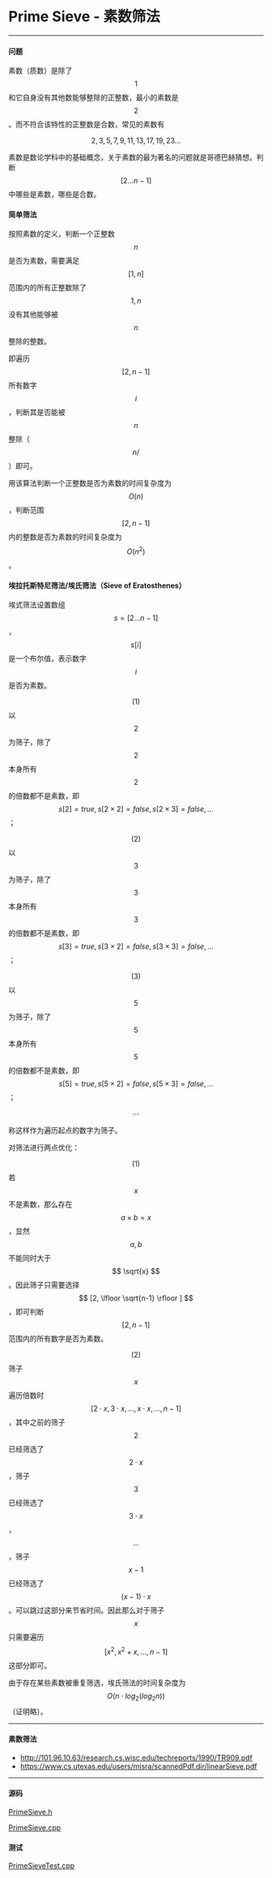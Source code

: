 <script type="text/javascript" src="https://cdnjs.cloudflare.com/ajax/libs/mathjax/2.7.1/MathJax.js?config=TeX-AMS-MML_HTMLorMML"></script>

# Prime Sieve - 素数筛法

--------

#### 问题

素数（质数）是除了$$ 1 $$和它自身没有其他数能够整除的正整数，最小的素数是$$ 2 $$。而不符合该特性的正整数是合数，常见的素数有

$$
2, 3, 5, 7, 9, 11, 13, 17, 19, 23 \dots
$$

素数是数论学科中的基础概念，关于素数的最为著名的问题就是哥德巴赫猜想。判断$$ [2 \dots n-1] $$中哪些是素数，哪些是合数。

#### 简单筛法

按照素数的定义，判断一个正整数$$ n $$是否为素数，需要满足$$ [1, n] $$范围内的所有正整数除了$$ 1, n $$没有其他能够被$$ n $$整除的整数。

即遍历$$ [2, n-1] $$所有数字$$ i $$，判断其是否能被$$ n $$整除（$$ n /% i = 0 $$）即可。

用该算法判断一个正整数是否为素数的时间复杂度为$$ O(n) $$，判断范围$$ [2, n-1] $$内的整数是否为素数的时间复杂度为$$ O(n^2) $$。

#### 埃拉托斯特尼筛法/埃氏筛法（Sieve of Eratosthenes）

埃式筛法设置数组$$ s = [2 \dots n-1] $$，$$ s[i] $$是一个布尔值，表示数字$$ i $$是否为素数。

$$ (1) $$ 以$$ 2 $$为筛子，除了$$ 2 $$本身所有$$ 2 $$的倍数都不是素数，即$$ s[2] = true, s[2 \times 2] = false, s[2 \times 3] = false, \dots $$；

$$ (2) $$ 以$$ 3 $$为筛子，除了$$ 3 $$本身所有$$ 3 $$的倍数都不是素数，即$$ s[3] = true, s[3 \times 2] = false, s[3 \times 3] = false, \dots $$；

$$ (3) $$ 以$$ 5 $$为筛子，除了$$ 5 $$本身所有$$ 5 $$的倍数都不是素数，即$$ s[5] = true, s[5 \times 2] = false, s[5 \times 3] = false, \dots $$；

$$
\cdots
$$

称这样作为遍历起点的数字为筛子。

对筛法进行两点优化：

$$ (1) $$ 若$$ x $$不是素数，那么存在$$ a \times b = x $$，显然$$ a, b $$不能同时大于$$ \sqrt{x} $$。因此筛子只需要选择$$ [2, \lfloor \sqrt{n-1} \rfloor ] $$，即可判断$$ [2, n-1] $$范围内的所有数字是否为素数。

$$ (2) $$ 筛子$$ x $$遍历倍数时$$ [2 \cdot x, 3 \cdot x, \dots, x \cdot x, \dots, n-1] $$，其中之前的筛子$$ 2 $$已经筛选了$$ 2 \cdot x $$，筛子$$ 3 $$已经筛选了$$ 3 \cdot x $$，$$ \dots $$，筛子$$ x - 1 $$已经筛选了$$ (x-1) \cdot x $$。可以跳过这部分来节省时间。因此那么对于筛子$$ x $$只需要遍历$$ [x^2, x^2 + x, \dots, n-1] $$这部分即可。

由于存在某些素数被重复筛选，埃氏筛法的时间复杂度为$$ O(n \cdot log_2 (log_2 n)) $$（证明略）。

--------

#### 素数筛法

* http://101.96.10.63/research.cs.wisc.edu/techreports/1990/TR909.pdf
* https://www.cs.utexas.edu/users/misra/scannedPdf.dir/linearSieve.pdf

--------

#### 源码

[PrimeSieve.h](https://github.com/linrongbin16/Way-to-Algorithm/blob/master/src/NumberTheory/PrimeSieve.h)

[PrimeSieve.cpp](https://github.com/linrongbin16/Way-to-Algorithm/blob/master/src/NumberTheory/PrimeSieve.cpp)


#### 测试

[PrimeSieveTest.cpp](https://github.com/linrongbin16/Way-to-Algorithm/blob/master/src/NumberTheory/PrimeSieveTest.cpp)
